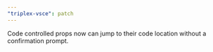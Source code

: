 ```yaml
---
"triplex-vsce": patch
---
```


Code controlled props now can jump to their code location without a confirmation prompt.
